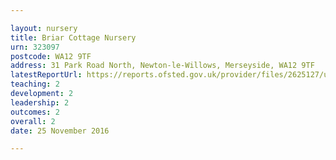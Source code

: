 ```yaml
---

layout: nursery
title: Briar Cottage Nursery
urn: 323097
postcode: WA12 9TF
address: 31 Park Road North, Newton-le-Willows, Merseyside, WA12 9TF
latestReportUrl: https://reports.ofsted.gov.uk/provider/files/2625127/urn/323097.pdf
teaching: 2
development: 2
leadership: 2
outcomes: 2
overall: 2
date: 25 November 2016

---
```

